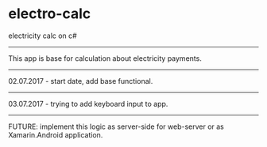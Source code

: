 # electro-calc
electricity calc on c#
***
This app is base for calculation about electricity payments.
***
02.07.2017 - start date, add base functional.
***
03.07.2017 - trying to add keyboard input to app.
***
FUTURE: implement this logic as server-side for web-server or as Xamarin.Android application.
